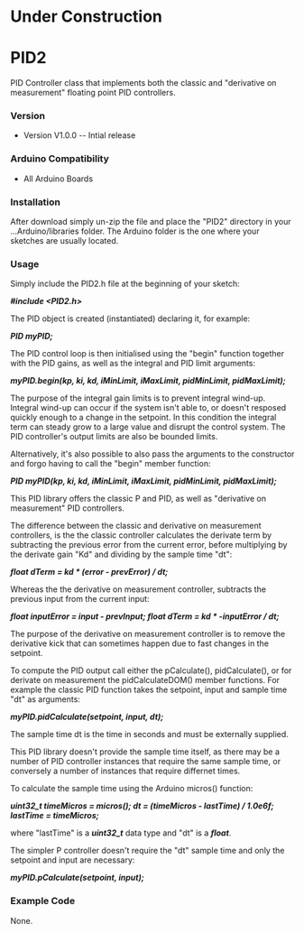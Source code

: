 # Under Construction

# PID2
PID Controller class that implements both the classic and "derivative on measurement" floating point PID controllers.

### __Version__

- Version V1.0.0 -- Intial release

### __Arduino Compatibility__

- All Arduino Boards

### __Installation__

After download simply un-zip the file and place the "PID2" directory in your ...Arduino/libraries folder. The Arduino folder is the one where your sketches are usually located.

### __Usage__

Simply include the PID2.h file at the beginning of your sketch:

**_#include <PID2.h>_**

The PID object is created (instantiated) declaring it, for example:

**_PID myPID;_**

The PID control loop is then initialised using the "begin" function together with the PID gains, as well as the integral and PID limit arguments:

**_myPID.begin(kp, ki, kd, iMinLimit, iMaxLimit, pidMinLimit, pidMaxLimit);_**

The purpose of the integral gain limits is to prevent integral wind-up. Integral wind-up can occur if the system isn't able to, or doesn't resposed quickly enough to a change in the setpoint. In this condition the integral term can steady grow to a large value and disrupt the control system. The PID controller's output limits are also be bounded limits.

Alternatively, it's also possible to also pass the arguments to the constructor and forgo having to call the "begin" member function:

**_PID myPID(kp, ki, kd, iMinLimit, iMaxLimit, pidMinLimit, pidMaxLimit);_**

This PID library offers the classic P and PID, as well as "derivative on measurement" PID controllers.
 
The difference between the classic and derivative on measurement controllers, is the the classic controller calculates the derivate term by subtracting the previous error from the current error, before multiplying by the derivate gain "Kd" and dividing by the sample time "dt":

**_float dTerm = kd * (error - prevError) / dt;_**

Whereas the the derivative on measurement controller, subtracts the previous input from the current input:

**_float inputError = input - prevInput;
float dTerm = kd * -inputError / dt;_**

The purpose of the derivative on measurement controller is to remove the derivative kick that can sometimes happen due to fast changes in the setpoint.

To compute the PID output call either the pCalculate(), pidCalculate(), or for derivate on measurement the pidCalculateDOM() member functions. For example the classic PID function takes the setpoint, input and sample time "dt" as arguments:

**_myPID.pidCalculate(setpoint, input, dt);_**

The sample time dt is the time in seconds and must be externally supplied. 

This PID library doesn't provide the sample time itself, as there may be a number of PID controller instances that require the same sample time, or conversely a number of instances that require differnet times.

To calculate the sample time using the Arduino micros() function:

**_uint32_t timeMicros = micros();
dt = (timeMicros - lastTime) / 1.0e6f;
lastTime = timeMicros;_**

where "lastTime" is a **_uint32_t_** data type and "dt" is a **_float_**.

The simpler P controller doesn't require the "dt" sample time and only the setpoint and input are necessary:

**_myPID.pCalculate(setpoint, input);_**

### __Example Code__

None.
